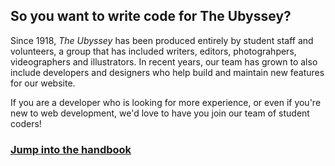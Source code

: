 ## So you want to write code for The Ubyssey?

Since 1918, _The Ubyssey_ has been produced entirely by student staff and volunteers, a group that has included writers, editors, photograhpers, videographers and illustrators. In recent years, our team has grown to also include developers and designers who help build and maintain new features for our website.

If you are a developer who is looking for more experience, or even if you're new to web development, we'd love to have you join our team of student coders!

### [Jump into the handbook](handbook/01-getting-started.md)
